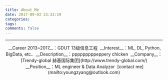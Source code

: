 ```yaml
---
title: About Me
date: 2017-09-03 23:33:19
categories:
tags:
comments: false
---
```

---
<center>
<i class="fa fa-graduation-cap" aria-hidden="true"></i>&nbsp;__Career 2013~2017__：GDUT 13级信息工程
<i class="fa fa-heart" aria-hidden="true"></i>&nbsp;__Interest__：ML, DL, Python, BigData, etc..
<i class="fa fa-pencil" aria-hidden="true"></i>&nbsp;__Description__：pppppppppeppery chicken
<i class="fa fa-building" aria-hidden="true"></i>&nbsp;__Company__：[Trendy-global 赫基国际集团](http://www.trendy-global.com/)
<i class="fa fa-user" aria-hidden="true"></i>&nbsp;__Position__：ML engineer & Data Analyzor
<i class="fa fa-paper-plane" aria-hidden="true"></i>&nbsp;[contact me](mailto:youngzyang@outlook.com)
</center>
